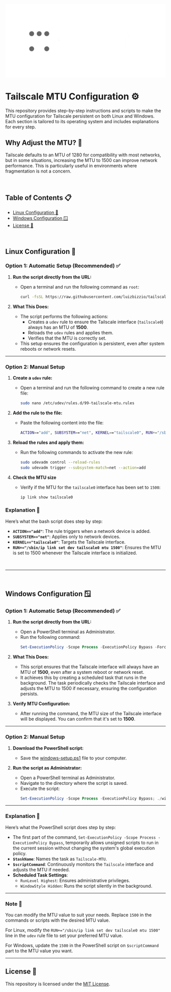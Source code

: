 <div align="center">
    <img src="./tailscale-logo.png" alt="Tailscale Logo">
</div>

# Tailscale MTU Configuration ⚙️

This repository provides step-by-step instructions and scripts to make the MTU configuration for Tailscale persistent on both Linux and Windows. Each section is tailored to its operating system and includes explanations for every step.


## Why Adjust the MTU? 🤔

Tailscale defaults to an MTU of 1280 for compatibility with most networks, but in some situations, increasing the MTU to 1500 can improve network performance. This is particularly useful in environments where fragmentation is not a concern.

<br>

## Table of Contents 📋
- [Linux Configuration 🐧](#linux-configuration-)
- [Windows Configuration 🪟](#windows-configuration-)
- [License 📜](#license-)

<br>

## Linux Configuration 🐧

### **Option 1: Automatic Setup** (Recommended) ✅

1. **Run the script directly from the URL:**

   - Open a terminal and run the following command as `root`:
     ```bash
     curl -fsSL https://raw.githubusercontent.com/luizbizzio/tailscale-mtu/refs/heads/main/linux-setup.sh | sudo bash
     ```

2. **What This Does:**

   - The script performs the following actions:
     - Creates a `udev` rule to ensure the Tailscale interface (`tailscale0`) always has an MTU of **1500**.
     - Reloads the `udev` rules and applies them.
     - Verifies that the MTU is correctly set.
   - This setup ensures the configuration is persistent, even after system reboots or network resets.

---

### **Option 2: Manual Setup**

1. **Create a `udev` rule:**

   - Open a terminal and run the following command to create a new rule file:
     ```bash
     sudo nano /etc/udev/rules.d/99-tailscale-mtu.rules
     ```

2. **Add the rule to the file:**

   - Paste the following content into the file:
     ```bash
     ACTION=="add", SUBSYSTEM=="net", KERNEL=="tailscale0", RUN+="/sbin/ip link set dev tailscale0 mtu 1500"
     ```

3. **Reload the rules and apply them:**

   - Run the following commands to activate the new rule:
     ```bash
     sudo udevadm control --reload-rules
     sudo udevadm trigger --subsystem-match=net --action=add
     ```

4. **Check the MTU size**
   - Verify if the MTU for the `tailscale0` interface has been set to `1500`:
     ```bash
     ip link show tailscale0
     ```

### Explanation 📝

Here’s what the bash script does step by step:
- **`ACTION=="add"`**: The rule triggers when a network device is added.
- **`SUBSYSTEM=="net"`**: Applies only to network devices.
- **`KERNEL=="tailscale0"`**: Targets the Tailscale interface.
- **`RUN+="/sbin/ip link set dev tailscale0 mtu 1500"`**: Ensures the MTU is set to 1500 whenever the Tailscale interface is initialized.

<br>

---

<br>

## Windows Configuration 🪟

### **Option 1: Automatic Setup** (Recommended) ✅

1. **Run the script directly from the URL:**

   - Open a PowerShell terminal as Administrator.
   - Run the following command:
     ```powershell
     Set-ExecutionPolicy -Scope Process -ExecutionPolicy Bypass -Force; Invoke-Expression ((New-Object System.Net.WebClient).DownloadString('https://raw.githubusercontent.com/luizbizzio/tailscale-mtu/refs/heads/main/windows-setup.ps1'))
     ```

2. **What This Does:**

   - This script ensures that the Tailscale interface will always have an MTU of **1500**, even after a system reboot or network reset.
   - It achieves this by creating a scheduled task that runs in the background. The task periodically checks the Tailscale interface and adjusts the MTU to 1500 if necessary, ensuring the configuration persists.

3. **Verify MTU Configuration:**

   - After running the command, the MTU size of the Tailscale interface will be displayed. You can confirm that it's set to **1500**.

---

### **Option 2: Manual Setup**

1. **Download the PowerShell script:**

   - Save the [windows-setup.ps1](https://raw.githubusercontent.com/luizbizzio/tailscale-mtu/refs/heads/main/windows-setup.ps1) file to your computer.

2. **Run the script as Administrator:**

   - Open a PowerShell terminal as Administrator.
   - Navigate to the directory where the script is saved.
   - Execute the script:
     ```powershell
     Set-ExecutionPolicy -Scope Process -ExecutionPolicy Bypass; ./windows-setup.ps1
     ```

---


### Explanation 📝

Here’s what the PowerShell script does step by step:
- The first part of the command, `Set-ExecutionPolicy -Scope Process -ExecutionPolicy Bypass`, temporarily allows unsigned scripts to run in the current session without changing the system's global execution policy.
- **`$taskName`**: Names the task as `Tailscale-MTU`.
- **`$scriptCommand`**: Continuously monitors the `Tailscale` interface and adjusts the MTU if needed.
- **Scheduled Task Settings**:
  - `RunLevel Highest`: Ensures administrative privileges.
  - `WindowStyle Hidden`: Runs the script silently in the background.


---


### Note 📜

You can modify the MTU value to suit your needs. Replace `1500` in the commands or scripts with the desired MTU value.

For Linux, modify the `RUN+="/sbin/ip link set dev tailscale0 mtu 1500"` line in the `udev` rule file to set your preferred MTU value.

For Windows, update the `1500` in the PowerShell script on `$scriptCommand` part to the MTU value you want.

---

## License 📄

This repository is licensed under the [MIT License](./LICENSE).
